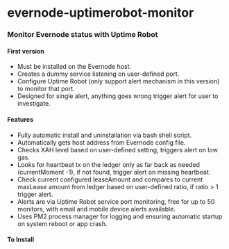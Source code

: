 # evernode-uptimerobot-monitor
### Monitor Evernode status with Uptime Robot

#### First version
- Must be installed on the Evernode host.
- Creates a dummy service listening on user-defined port.
- Configure Uptime Robot (only support alert mechanism in this version) to monitor that port.
- Designed for single alert, anything goes wrong trigger alert for user to investigate.

#### Features
- Fully automatic install and uninstallation via bash shell script.
- Automatically gets host address from Evernode config file.
- Checks XAH level based on user-defined setting, triggers alert on low gas.
- Looks for heartbeat tx on the ledger only as far back as needed (currentMoment -1), if not found, trigger alert on missing heartbeat.
- Check current configured leaseAmount and compares to current maxLease amount from ledger based on user-defined ratio, if ratio > 1 trigger alert.
- Alerts are via Uptime Robot service port monitoring, free for up to 50 monitors, with email and mobile device alerts available.
- Uses PM2 process manager for logging and ensuring automatic startup on system reboot or app crash.

#### To Install


